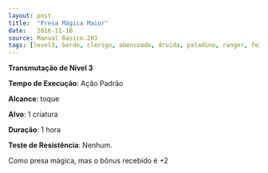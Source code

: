 ```yaml
---
layout: post
title:  "Presa Mágica Maior"
date:   2016-11-10
source: Manual Básico.203
tags: [level3, bardo, clerigo, abencoado, druida, paladino, ranger, feiticeiro, mago, transmutacao, padrao, toque, criatura, hora, nenhum]
---
```


**Transmutação de Nível 3**

**Tempo de Execução**: Ação Padrão

**Alcance**: toque

**Alvo**: 1 criatura

**Duração**: 1 hora

**Teste de Resistência**: Nenhum.

Como presa mágica, mas o bônus recebido é +2
